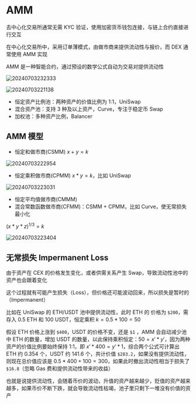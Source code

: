 # AMM

去中心化交易所通常无需 KYC 验证，使用加密货币钱包连接，与链上合约直接进行交互

在中心化交易所中，采用订单薄模式，由做市商来提供流动性与报价，而 DEX 通常使用 AMM 实现

AMM 是一种智能合约，通过预设的数学公式自动为交易对提供流动性

![20240703232333](https://image.zuoright.com/20240703232333.png)

![20240703221138](https://image.zuoright.com/20240703221138.png)

- 恒定资产比例池：两种资产的价值比例为 1:1，UniSwap
- 混合资产池：支持 3 种及以上资产，Curve，专注于稳定币 Swap
- 加权池：多种资产比例，Balancer

## AMM 模型

- 恒定和做市商(CSMM) $x + y = k$

![20240703222954](https://image.zuoright.com/20240703222954.png)

- 恒定乘积做市商(CPMM) $x * y = k$，比如 UniSwap

![20240703223031](https://image.zuoright.com/20240703223031.png)

- 恒定平均值做市商(CMMM)
- 混合常数函数做市商(CFMM)：CSMM + CPMM，比如 Curve，使无常损失最小化

$(x * y * z)^{1/3} = k$

![20240703223404](https://image.zuoright.com/20240703223404.png)

## 无常损失 Impermanent Loss

由于资产在 CEX 的价格发生变化，或者供需关系产生 Swap，导致流动性池中的资产也会跟着变化

这个过程就有可能产生损失（Loss），但价格还可能波动回来，所以损失是暂时的（Impermanent）

比如在 UniSwap 的 ETH/USDT 池中提供流动性，此时 ETH 的 价格为 `$200`，需存入 0.5 ETH 和 100 USDT，恒定乘积 $k = 0.5*100 = 50$

假设 ETH 价格上涨到 `$400`，USDT 的价格不变，还是 `$1` ，AMM 会自动减少池中 ETH 的数量，增加 USDT 的数量，以此保持乘积恒定：$50 = x' * y'$，因为两种资产的价值比例要始终保持 1:1，即 $x'*400 = y'*1$，综合两个公式可计算出 ETH 约 0.354 个，USDT 约 141.6 个，共计价值 `$283.2`，如果没有提供流动性，则现在总价值应该是 $0.5*400 + 100 = 300$，如果此时撤出流动性相当于损失了 `$16.8`（忽略 Gas 费和提供流动性带来的收益）

也就是说提供流动性，会随着币价的波动，升值的资产越来越少，贬值的资产越来越多，如果币价不断下跌，就会导致流动性枯竭，池子里只剩下一堆没有价值的资产
